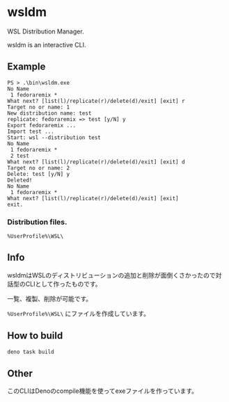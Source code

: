 # wsldm

WSL Distribution Manager.

wsldm is an interactive CLI.

## Example

```
PS > .\bin\wsldm.exe
No Name
 1 fedoraremix *
What next? [list(l)/replicate(r)/delete(d)/exit] [exit] r
Target no or name: 1
New distribution name: test
replicate: fedoraremix => test [y/N] y
Export fedoraremix ...
Import test ...
Start: wsl --distribution test
No Name
 1 fedoraremix *
 2 test
What next? [list(l)/replicate(r)/delete(d)/exit] [exit] d
Target no or name: 2  
Delete: test [y/N] y
Deleted!
No Name
 1 fedoraremix *
What next? [list(l)/replicate(r)/delete(d)/exit] [exit]
exit.
```

### Distribution files.

`%UserProfile%\WSL\`

## Info

wsldmはWSLのディストリビューションの追加と削除が面倒くさかったので対話型のCLIとして作ったものです。

一覧、複製、削除が可能です。

`%UserProfile%\WSL\` にファイルを作成しています。

## How to build

```sh
deno task build
```

## Other

このCLIはDenoのcompile機能を使ってexeファイルを作っています。
